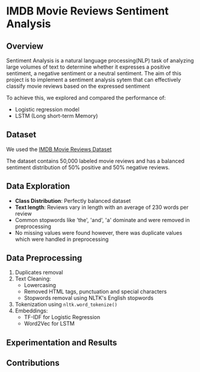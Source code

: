 # IMDB Movie Reviews Sentiment Analysis

## Overview

Sentiment Analysis is a natural language processing(NLP) task of analyzing large volumes of text to determine whether it expresses a positive sentiment, a negative sentiment or a neutral sentiment. The aim of this project is to implement a sentiment analysis sytem that can effectively classify movie reviews based on the expressed sentiment

To achieve this, we explored and compared the performance of:

- Logistic regression model
- LSTM (Long short-term Memory)

## Dataset

We used the [IMDB Movie Reviews Dataset](https://www.kaggle.com/datasets/lakshmi25npathi/imdb-dataset-of-50k-movie-reviews)

The dataset contains 50,000 labeled movie reviews and has a balanced sentiment distribution of 50% positive and 50% negative reviews.

## Data Exploration

- **Class Distribution**: Perfectly balanced dataset
- **Text length**: Reviews vary in length with an average of 230 words per review
- Common stopwords like 'the', 'and', 'a' dominate and were removed in preprocessing
- No missing values were found however, there was duplicate values which were handled in preprocessing

## Data Preprocessing

1. Duplicates removal
2. Text Cleaning:
   - Lowercasing
   - Removed HTML tags, punctuation and special characters
   - Stopwords removal using NLTK's English stopwords
3. Tokenization using `nltk.word_tokenize()`
4. Embeddings:
   - TF-IDF for Logistic Regression
   - Word2Vec for LSTM

## Experimentation and Results

## Contributions


